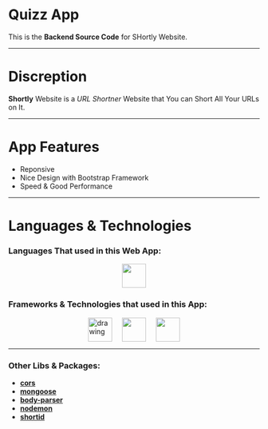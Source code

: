 # Quizz App

This is the **Backend Source Code** for SHortly Website.

---

# Discreption

**Shortly** Website is a _URL Shortner_ Website that You can Short All Your URLs on It. 

---

# App Features

- Reponsive
- Nice Design with Bootstrap Framework
- Speed & Good Performance

---

# Languages & Technologies

### Languages That used in this Web App:

<div style="display: flex; justify-content: center; align-items: center; gap: 20px;">
  <a href="https://www.javascript.com/" target="_blank"><img src="https://img.icons8.com/color/48/000000/javascript--v2.png" width="48" height="48"/></a>
</div>

### Frameworks & Technologies that used in this App:

<div style="display: flex; justify-content: center; align-items: center; gap: 20px;">
  <a href="https://www.mongodb.com/" target="_blank" ><img src="https://static-00.iconduck.com/assets.00/mongodb-original-wordmark-icon-505x512-q86sq243.png" alt="drawing" width="48" height="48"/></a>
  <a href="https://nodejs.dev/" target="_blank" ><img src="https://cdn-icons-png.flaticon.com/512/5968/5968322.png" width="48" height="48"/></a>
  <a href="https://www.expressjs.com/" target="_blank" ><img src="https://static-00.iconduck.com/assets.00/express-original-icon-512x298-28hzbsin.png" width="48" height="48"/></a>
</div>


---

### Other Libs & Packages:
  - [**cors**](https://www.npmjs.com/package/cors)
  - [**mongoose**](https://mongoosejs.com/)
  - [**body-parser**](https://www.npmjs.com/package/body-parser)
  - [**nodemon**](https://www.npmjs.com/package/nodemon)
  - [**shortid**](https://www.npmjs.com/package/shortid)
